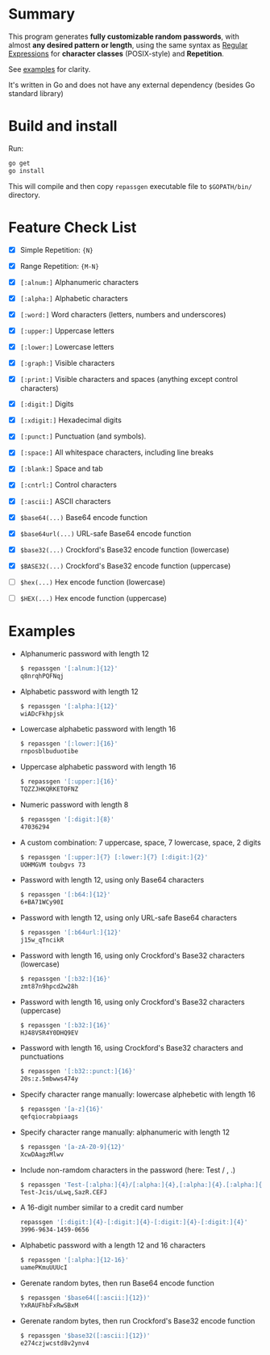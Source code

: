 # Summary
This program generates **fully customizable random passwords**, with almost **any desired pattern or length**, using the same syntax as [Regular Expressions](https://www.regular-expressions.info/quickstart.html) for **character classes** (POSIX-style) and **Repetition**.

See [examples](#examples) for clarity.

It's written in Go and does not have any external dependency (besides Go standard library)

# Build and install
Run:
```sh
go get
go install
```
This will compile and then copy `repassgen` executable file to `$GOPATH/bin/` directory.


# Feature Check List
- [x] Simple Repetition: `{N}`
- [x] Range Repetition: `{M-N}`
- [x] `[:alnum:]` 	Alphanumeric characters
- [x] `[:alpha:]` 	Alphabetic characters
- [x] `[:word:]` 	Word characters (letters, numbers and underscores)
- [x] `[:upper:]` 	Uppercase letters
- [x] `[:lower:]` 	Lowercase letters
- [x] `[:graph:]` 	Visible characters
- [x] `[:print:]` 	Visible characters and spaces (anything except control characters)
- [x] `[:digit:]` 	Digits
- [x] `[:xdigit:]` 	Hexadecimal digits
- [x] `[:punct:]` 	Punctuation (and symbols).
- [x] `[:space:]` 	All whitespace characters, including line breaks 
- [x] `[:blank:]` 	Space and tab
- [x] `[:cntrl:]` 	Control characters
- [x] `[:ascii:]` 	ASCII characters
- [x] `$base64(...)` Base64 encode function
- [x] `$base64url(...)` URL-safe Base64 encode function
- [x] `$base32(...)` Crockford's Base32 encode function (lowercase)
- [x] `$BASE32(...)` Crockford's Base32 encode function (uppercase)
- [ ] `$hex(...)` Hex encode function (lowercase)
- [ ] `$HEX(...)` Hex encode function (uppercase)



# Examples
- Alphanumeric password with length 12
    ```sh
    $ repassgen '[:alnum:]{12}'
    q8nrqhPQFNqj
    ```

- Alphabetic password with length 12
    ```sh
    $ repassgen '[:alpha:]{12}'
    wiADcFkhpjsk
    ```

- Lowercase alphabetic password with length 16
    ```sh
    $ repassgen '[:lower:]{16}'
    rnposblbuduotibe
    ```

- Uppercase alphabetic password with length 16
    ```sh
    $ repassgen '[:upper:]{16}'
    TQZZJHKQRKETOFNZ
    ```

- Numeric password with length 8
    ```sh
    $ repassgen '[:digit:]{8}'
    47036294
    ```

- A custom combination: 7 uppercase, space, 7 lowercase, space, 2 digits
    ```sh
    $ repassgen '[:upper:]{7} [:lower:]{7} [:digit:]{2}'
    UOHMGVM toubgvs 73
    ```

- Password with length 12, using only Base64 characters
    ```sh
    $ repassgen '[:b64:]{12}'
    6+BA71WCy90I
    ```

- Password with length 12, using only URL-safe Base64 characters
    ```sh
    $ repassgen '[:b64url:]{12}'
    j15w_qTncikR
    ```

- Password with length 16, using only Crockford's Base32 characters (lowercase)
    ```sh
    $ repassgen '[:b32:]{16}'
    zmt87n9hpcd2w28h
    ```

- Password with length 16, using only Crockford's Base32 characters (uppercase)
    ```sh
    $ repassgen '[:b32:]{16}'
    HJ48VSR4Y0DHQ9EV
    ```

- Password with length 16, using Crockford's Base32 characters and punctuations
    ```sh
    $ repassgen '[:b32::punct:]{16}'
    20s:z.5mbwws474y
    ```

- Specify character range manually: lowercase alphebetic with length 16
    ```sh
    $ repassgen '[a-z]{16}'
    qefqiocrabpiaags
    ```

- Specify character range manually: alphanumeric with length 12
    ```sh
    $ repassgen '[a-zA-Z0-9]{12}'
    XcwDAagzMlwv
    ```

- Include non-ramdom characters in the password (here: Test / , .)
    ```sh
    $ repassgen 'Test-[:alpha:]{4}/[:alpha:]{4},[:alpha:]{4}.[:alpha:]{4}'
    Test-Jcis/uLwq,SazR.CEFJ
    ```

- A 16-digit number similar to a credit card number
    ```sh
    repassgen '[:digit:]{4}-[:digit:]{4}-[:digit:]{4}-[:digit:]{4}'
    3996-9634-1459-0656
    ```

- Alphabetic password with a length 12 and 16 characters
    ```sh
    $ repassgen '[:alpha:]{12-16}'
    uamePKmuUUUcI
    ```

- Gerenate random bytes, then run Base64 encode function
    ```sh
    $ repassgen '$base64([:ascii:]{12})'
    YxRAUFhbFxRwSBxM
    ```

- Gerenate random bytes, then run Crockford's Base32 encode function
    ```sh
    $ repassgen '$base32([:ascii:]{12})'
    e274czjwcstd8v2ynv4
    ```
